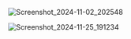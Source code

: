![Screenshot_2024-11-02_202548](https://github.com/user-attachments/assets/96b0dece-bdf0-4ec1-9d83-9d13f69a0e63)


![Screenshot_2024-11-25_191234](https://github.com/user-attachments/assets/79849042-8287-450e-bb9e-3de4ac2550e7)

